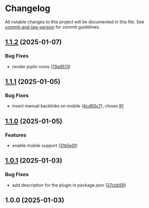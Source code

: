 # Changelog

All notable changes to this project will be documented in this file. See [commit-and-tag-version](https://github.com/absolute-version/commit-and-tag-version) for commit guidelines.

## [1.1.2](https://github.com/njobnz/joplin-plugin-easy-backlinks/compare/v1.1.1...v1.1.2) (2025-01-07)


### Bug Fixes

* render joplin icons ([79a9513](https://github.com/njobnz/joplin-plugin-easy-backlinks/commit/79a9513962f4385367040abc9232840c40dc3a76))

## [1.1.1](https://github.com/njobnz/joplin-plugin-easy-backlinks/compare/v1.1.0...v1.1.1) (2025-01-05)


### Bug Fixes

* insert manual backlinks on mobile ([4cd93c7](https://github.com/njobnz/joplin-plugin-easy-backlinks/commit/4cd93c7c9043c8ae1b1652fb8d78326d3a8d4a69)), closes [#1](https://github.com/njobnz/joplin-plugin-easy-backlinks/issues/1)

## [1.1.0](https://github.com/njobnz/joplin-plugin-easy-backlinks/compare/v1.0.1...v1.1.0) (2025-01-05)


### Features

* enable mobile support ([31b5e5f](https://github.com/njobnz/joplin-plugin-easy-backlinks/commit/31b5e5faa91c97d69ad60ef568507c4c18e7753b))

## [1.0.1](https://github.com/njobnz/joplin-plugin-easy-backlinks/compare/v1.0.0...v1.0.1) (2025-01-03)


### Bug Fixes

* add description for the plugin in package.json ([37cbb59](https://github.com/njobnz/joplin-plugin-easy-backlinks/commit/37cbb5912bf9ab6a941f5e52a80137eca22e7cb2))

## 1.0.0 (2025-01-03)
